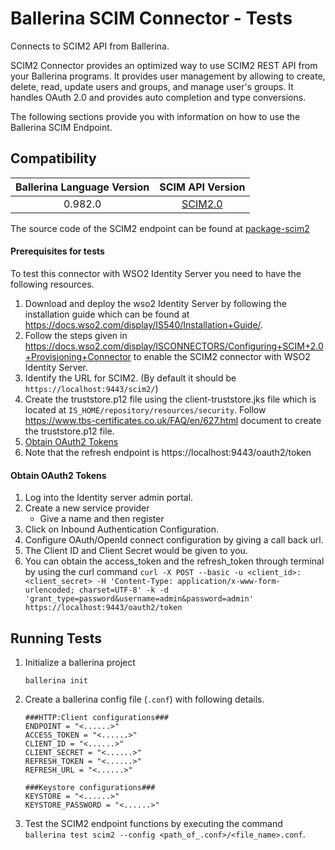 # Ballerina SCIM Connector - Tests

 Connects to SCIM2 API from Ballerina.
 
 SCIM2 Connector provides an optimized way to use SCIM2 REST API from your Ballerina programs.
 It provides user management by allowing to create, delete, read, update users and groups, and manage 
 user's groups. It handles OAuth 2.0 and provides auto completion and type conversions.

The following sections provide you with information on how to use the Ballerina SCIM Endpoint.

 
 ## Compatibility
 | Ballerina Language Version | SCIM API Version                                          |
 | :-------------------------:| :--------------------------------------------------------:|
 | 0.982.0                    | [SCIM2.0](https://tools.ietf.org/html/rfc7643#section-8.3)|

The source code of the SCIM2 endpoint can be found at [package-scim2](https://github.com/wso2-ballerina/package-scim2)

#### Prerequisites for tests
To test this connector with WSO2 Identity Server you need to have the following resources.

1. Download and deploy the wso2 Identity Server by following the installation guide 
which can be found at 
https://docs.wso2.com/display/IS540/Installation+Guide/.
2. Follow the steps given in https://docs.wso2.com/display/ISCONNECTORS/Configuring+SCIM+2.0+Provisioning+Connector
to enable the SCIM2 connector with WSO2 Identity Server. 
3. Identify the URL for SCIM2. (By default it should be `https://localhost:9443/scim2/`)
4. Create the truststore.p12 file using the client-truststore.jks file which is located at `IS_HOME/repository/resources/security`. Follow
 https://www.tbs-certificates.co.uk/FAQ/en/627.html
 document to create the truststore.p12 file.
5. [Obtain OAuth2 Tokens](#obtain-oauth2-tokens)
6. Note that the refresh endpoint is 
https://localhost:9443/oauth2/token

#### Obtain OAuth2 Tokens
1. Log into the Identity server admin portal.
2. Create a new service provider
    - Give a name and then register
3. Click on Inbound Authentication Configuration.
4. Configure OAuth/OpenId connect configuration by giving a call back url.
5. The Client ID and Client Secret would be given to you.
6. You can obtain the access_token and the refresh_token through terminal by using the curl
command 
`curl -X POST --basic -u <client_id>:<client_secret> -H 'Content-Type: application/x-www-form-urlencoded;
charset=UTF-8' -k -d 'grant_type=password&username=admin&password=admin' https://localhost:9443/oauth2/token
` 
## Running Tests

1. Initialize a ballerina project 

    `ballerina init`

2. Create a ballerina config file (`.conf`) with following details.
    ```
    ###HTTP:Client configurations###
    ENDPOINT = "<......>"
    ACCESS_TOKEN = "<......>"
    CLIENT_ID = "<......>"
    CLIENT_SECRET = "<......>"
    REFRESH_TOKEN = "<......>"
    REFRESH_URL = "<......>"
    
    ###Keystore configurations###
    KEYSTORE = "<......>"
    KEYSTORE_PASSWORD = "<......>"
    ``` 

3. Test the SCIM2 endpoint functions by executing the command 
    `ballerina test scim2 --config <path_of_.conf>/<file_name>.conf`.
